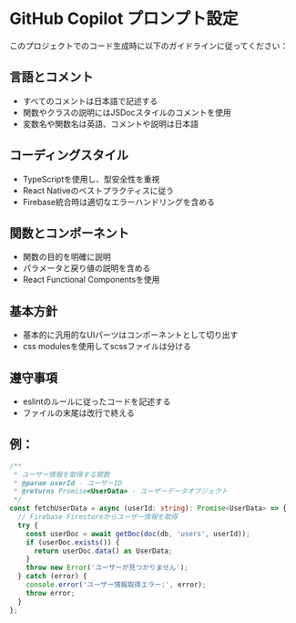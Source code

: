 # GitHub Copilot プロンプト設定

このプロジェクトでのコード生成時に以下のガイドラインに従ってください：

## 言語とコメント

- すべてのコメントは日本語で記述する
- 関数やクラスの説明にはJSDocスタイルのコメントを使用
- 変数名や関数名は英語、コメントや説明は日本語

## コーディングスタイル

- TypeScriptを使用し、型安全性を重視
- React Nativeのベストプラクティスに従う
- Firebase統合時は適切なエラーハンドリングを含める

## 関数とコンポーネント

- 関数の目的を明確に説明
- パラメータと戻り値の説明を含める
- React Functional Componentsを使用

## 基本方針

- 基本的に汎用的なUIパーツはコンポーネントとして切り出す
- css modulesを使用してscssファイルは分ける

## 遵守事項

- eslintのルールに従ったコードを記述する
- ファイルの末尾は改行で終える

## 例：

```typescript
/**
 * ユーザー情報を取得する関数
 * @param userId - ユーザーID
 * @returns Promise<UserData> - ユーザーデータオブジェクト
 */
const fetchUserData = async (userId: string): Promise<UserData> => {
  // Firebase Firestoreからユーザー情報を取得
  try {
    const userDoc = await getDoc(doc(db, 'users', userId));
    if (userDoc.exists()) {
      return userDoc.data() as UserData;
    }
    throw new Error('ユーザーが見つかりません');
  } catch (error) {
    console.error('ユーザー情報取得エラー:', error);
    throw error;
  }
};
```

